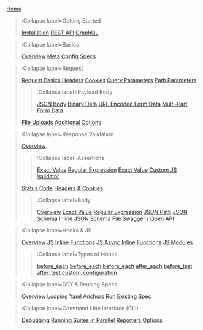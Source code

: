 [Home](/)

> :Collapse label=Getting Started
>
> [Installation](/docs/getting-started/installation)
> [REST API](/docs/getting-started/rest-api)
> [GraphQL](/docs/getting-started/graphql)

> :Collapse label=Basics
>
> [Overview](/docs/basics/overview)
> [Meta](/docs/basics/meta)
> [Config](/docs/basics/config)
> [Specs](/docs/basics/specs)

> :Collapse label=Request
>
> [Request Basics](/docs/request/request-basics)
> [Headers](/docs/request/headers)
> [Cookies](/docs/request/cookies)
> [Query Parameters](/docs/request/query-parameters)
> [Path Parameters](/docs/request/path-parameters)
>
> > :Collapse label=Payload Body
> >
> > [JSON Body](/docs/request/payload-body/json-body)
> > [Binary Data](/docs/request/payload-body/binary-data)
> > [URL Encoded Form Data](/docs/request/payload-body/url-encoded-form-data)
> > [Multi-Part Form Data](/docs/request/payload-body/multi-part-form-data)
>
> [File Uploads](/docs/request/file-uploads)
> [Additional Options](/docs/request/additional-options)

> :Collapse label=Response Validation
>
> [Overview](/docs/response-validation/overview)
>
> > :Collapse label=Assertions
> >
> > [Exact Value](/docs/response-validation/overview#exact-value)
> > [Regular Expression](/docs/response-validation/overview#regular-expression)
> > [Exact Value](/docs/response-validation/overview#exact-value)
> > [Custom JS Validator](/docs/response-validation/overview#custom-validator)
>
> [Status Code](/docs/response-validation/status-code)
> [Headers & Cookies](/docs/response-validation/overview#general-assertions)
>
> > :Collapse label=Body
> >
> > [Overview](/docs/response-validation/body/overview)
> > [Exact Value](/docs/response-validation/body/overview#exact-value)
> > [Regular Expression](/docs/response-validation/body/overview#regular-expression)
> > [JSON Path](/docs/response-validation/body/overview#json-path)
> > [JSON Schema Inline](/docs/response-validation/body/json-schema-inline)
> > [JSON Schema File](/docs/response-validation/body/json-schema-file)
> > [Swagger / Open API](/docs/response-validation/body/swagger-open-api)

> :Collapse label=Hooks & JS
>
> [Overview](/docs/hooks/overview)
> [JS Inline Functions](/docs/hooks/overview#js-inline-functions)
> [JS Async Inline Functions](/docs/hooks/overview#js-async-inline-functions)
> [JS Modules](/docs/hooks/overview#js-modules)
>
> > :Collapse label=Types of Hooks
> >
> > [before_each](/docs/hooks/types#before_all)
> > [before_each](/docs/hooks/types#after_all)
> > [before_each](/docs/hooks/types#before_each)
> > [after_each](/docs/hooks/types#after_each)
> > [before_test](/docs/hooks/types#before_test)
> > [after_test](/docs/hooks/types#after_test)
> > [custom_configuration](/docs/hooks/types#custom_configuration)

> :Collapse label=DRY & Reusing Specs
>
> [Overview](/docs/reusing-specs/overview)
> [Looping](/docs/reusing-specs/looping)
> [Yaml Anchors](/docs/reusing-specs/yaml-anchors)
> [Run Existing Spec](/docs/reusing-specs/run-spec-in-js)

> :Collapse label=Command Line Interface (CLI)
>
> [Debugging](/docs/cli/debugging)
> [Running Suites in Parallel](/docs/cli/running-suites-parallel)
> [Reporters](/docs/cli/reporters)
> [Options](/docs/cli/options)
